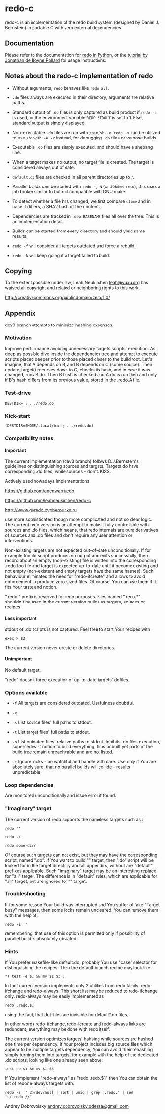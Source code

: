 # redo-c

redo-c is an implementation of the redo build system (designed by
Daniel J. Bernstein) in portable C with zero external dependencies.

## Documentation

Please refer to the documentation for
[redo in Python](https://github.com/apenwarr/redo/blob/master/README.md),
or the [tutorial by Jonathan de Boyne Pollard](http://jdebp.eu/FGA/introduction-to-redo.html)
for usage instructions.

## Notes about the redo-c implementation of redo

* Without arguments, `redo` behaves like `redo all`.

* `.do` files always are executed in their directory, arguments are
  relative paths.

* Standard output of `.do` files is only captured as build product if
  `redo -s` is used, or the environment variable `REDO_STDOUT` is set to 1.
  Else, standard output is simply displayed.

* Non-executable `.do` files are run with `/bin/sh -e`.
  `redo -x` can be utilized to use `/bin/sh -e -x` instead, for
  debugging `.do` files or verbose builds.

* Executable `.do` files are simply executed, and should have a shebang line.

* When a target makes no output, no target file is created.  The target
  is considered always out of date.

* `default.do` files are checked in all parent directories up to `/`.

* Parallel builds can be started with `redo -j N` (or `JOBS=N redo`),
  this uses a job broker similar to but not compatible with GNU make.

* To detect whether a file has changed, we first compare `ctime` and
  in case it differs, a SHA2 hash of the contents.

* Dependencies are tracked in `.dep.BASENAME` files all over the tree.
  This is an implementation detail.

* Builds can be started from every directory and should yield same results.

* `redo -f` will consider all targets outdated and force a rebuild.

* `redo -k` will keep going if a target failed to build.

## Copying

To the extent possible under law, Leah Neukirchen <leah@vuxu.org>
has waived all copyright and related or neighboring rights to this work.

http://creativecommons.org/publicdomain/zero/1.0/




## Appendix

dev3 branch attempts to minimize hashing expenses.  


### Motivation

Improve performance avoiding unnecessary targets scripts' execution. As deep as possible dive inside the dependencies tree and attempt to execute scripts placed deeper prior to those placed closer to the build root. Let's imagine, that A depends on B, and B depends on C (some source). Then update_target() recurses down to C, checks its hash, and in case it was changed, runs B.do. Then B hash is checked and A.do is run then and only if B's hash differs from its previous value, stored in the .redo.A file.

### Test-drive

    DESTDIR= ; . ./redo.do

### Kick-start

    (DESTDIR=$HOME/.local/bin ; . ./redo.do)


### Compatibility notes

#### Important

The current implementation (dev3 branch) follows D.J.Bernstein's guidelines on distinguishing sources and targets. Targets do have corresponding .do files, while sources - don't. KISS.

Actively used nowadays implementations:

https://github.com/apenwarr/redo

https://github.com/leahneukirchen/redo-c

http://www.goredo.cypherpunks.ru

use more sophisticated though more complicated and not so clear logic. The current redo version is an attempt to make it fully controllable with sources and .do files, which means, that redo internals are pure derivatives of sources and .do files and don't require any user attention or interventions.


Non-existing targets are not expected out-of-date unconditionally. If for example foo.do script produces no output and exits successfully, then record about an empty (non-existing) file is written into the corresponding .redo.foo file and target is expected up-to-date until it become existing and not empty (non-existent and empty targets have the same hashes). Such behaviour eliminates the need for "redo-ifcreate" and allows to avoid enforcement to produce zero-sized files. Of course, You can use them if it fits Your taste and notion.


".redo." prefix is reserved for redo purposes. Files named ".redo.*" shouldn't be used in the current version builds as targets, sources or recipes.


#### Less important

stdout of .do scripts is not captured. Feel free to start Your recipes with

    exec > $3 


The current version never create or delete directories.


#### Unimportant

No default target.

"redo" doesn't force execution of up-to-date targets' dofiles.


### Options available

* `-f` All targets are considered outdated. Usefulness doubtful.

* `-x`

* `-s` List source files' full paths to stdout.

* `-t` List target files' full paths to stdout.

* `-o` List outdated files' relative paths to stdout. Inhibits .do files execution, supersedes -f notion to build everything, thus unbuilt yet parts of the build tree remain unreacheable and are not listed.

* `-i` Ignore locks - be watchful and handle with care. Use only if You are absolutely sure, that no parallel builds will collide - results unpredictable.


### Loop dependencies

Are monitored unconditionally and issue error if found.


### "Imaginary" target

The current version of redo supports the nameless targets such as :

    redo ''

    redo ./

    redo some-dir/

Of course such targets can not exist, but they may have the corresponding script, named ".do". If You want to build "" target, then ".do" script will be looked for in the target directory and all upper dirs, without any "default" prefixes applicable. Such "imaginary" target may be an interesting replace for "all" target. The difference is in "default" rules, which are applicable for "all" target, but are ignored for "" target.


### Troubleshooting

If for some reason Your build was interrupted and You suffer of fake "Target busy" messages, then some locks remain uncleared. You can remove them with the help of:

    redo -i ''

remembering, that use of this option is permitted only if possibility of parallel build is absolutely obviated. 


### Hints

If You prefer makefile-like default.do, probably You use "case" selector for distinguishing the recipes. Then the default branch recipe may look like

    *) test -e $1 && mv $1 $3 ;;


In fact current version implements only 2 utilities from redo family: redo-ifchange and redo-always. This short list may be reduced to redo-ifchange only. redo-always may be easily implemented as

    redo .redo.$1

using the fact, that dot-files are invisible for default*.do files.

In other words redo-ifchange, redo-icreate and redo-always links are redundant, everything may be done with redo itself.


The current version optimizes targets' hahsing while sources are hashed one time per dependency. If Your project includes big source files which appear to be multiple targets dependency, You can avoid their rehashing simply turning them into targets, for example with the help of the dedicated .do scripts, looking like one already seen above:

    test -e $1 && mv $1 $3


If You implement "redo-always" as "redo .redo.$1" then You can obtain the list of redone-always targets with:

    redo -s '' 2>/dev/null | sort | uniq | grep '.redo.' | sed 's/.redo.//'



Andrey Dobrovolsky <andrey.dobrovolsky.odessa@gmail.com>

